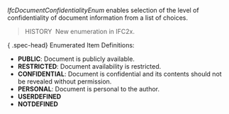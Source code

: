 _IfcDocumentConfidentialityEnum_ enables selection of the level of confidentiality of document information from a list of choices.

> HISTORY&nbsp; New enumeration in IFC2x.

{ .spec-head}
Enumerated Item Definitions:

* **PUBLIC**: Document is publicly available.
* **RESTRICTED**: Document availability is restricted.
* **CONFIDENTIAL**: Document is confidential and its contents should not be revealed without permission.
* **PERSONAL**: Document is personal to the author.
* **USERDEFINED**
* **NOTDEFINED**